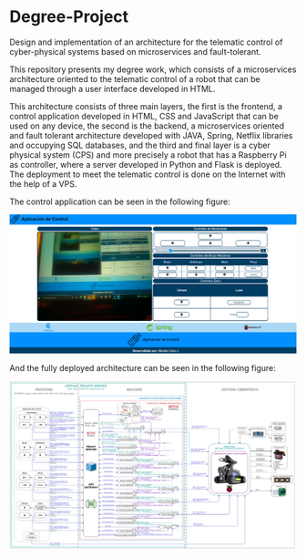 # Degree-Project
Design and implementation of an architecture for the telematic control of cyber-physical systems based on microservices and fault-tolerant.

This repository presents my degree work, which consists of a microservices architecture oriented to the telematic control of a robot that can be managed through a user interface developed in HTML. 

This architecture consists of three main layers, the first is the frontend, a control
application developed in HTML, CSS and JavaScript that can be used on any device,
the second is the backend, a microservices oriented and fault tolerant architecture
developed with JAVA, Spring, Netflix libraries and occupying SQL databases, and the
third and final layer is a cyber physical system (CPS) and more precisely a robot that
has a Raspberry Pi as controller, where a server developed in Python and Flask is
deployed. The deployment to meet the telematic control is done on the Internet with the
help of a VPS.

The control application can be seen in the following figure:

![Screenshot](Screenshot.jpg)

And the fully deployed architecture can be seen in the following figure:

![Screenshot](Screenshot1.jpg)
